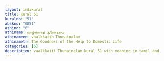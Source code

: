 ```yaml
---
layout: indikural
title: Kural 51
kuralno: "51"
abskno: "0051"
athino: "6"
athiname: வாழ்க்கைத் துணைநலம்
athinameen: vaalkkaith Thunainalam
athinametr: The Goodness of the Help to Domestic Life
categories: [6]
description: vaalkkaith Thunainalam kural 51 with meaning in tamil and english 
---
```



